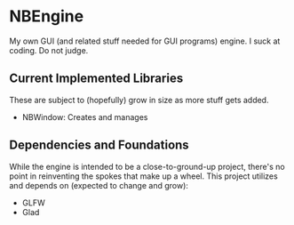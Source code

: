 # NBEngine

My own GUI (and related stuff needed for GUI programs) engine. I suck at coding. Do not judge.

## Current Implemented Libraries

These are subject to (hopefully) grow in size as more stuff gets added.

* NBWindow: Creates and manages 

## Dependencies and Foundations

While the engine is intended to be a close-to-ground-up project, there's no point in reinventing the spokes that
make up a wheel. This project utilizes and depends on (expected to change and grow):

* GLFW
* Glad
